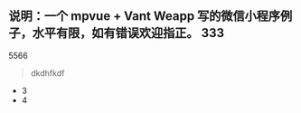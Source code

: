 **说明**：一个 mpvue + Vant Weapp 写的微信小程序例子，水平有限，如有错误欢迎指正。
333  
---  
5566  
> dkdhfkdf  
>  
    
* 3
* 4


